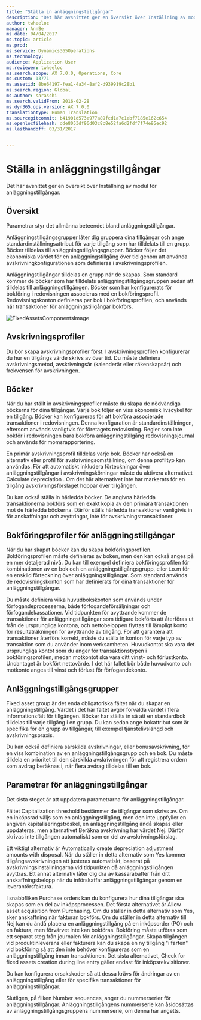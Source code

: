 ```yaml
---
title: "Ställa in anläggningstillgångar"
description: "Det här avsnittet ger en översikt över Inställning av modul för anläggningstillgångar."
author: twheeloc
manager: AnnBe
ms.date: 04/04/2017
ms.topic: article
ms.prod: 
ms.service: Dynamics365Operations
ms.technology: 
audience: Application User
ms.reviewer: twheeloc
ms.search.scope: AX 7.0.0, Operations, Core
ms.custom: 13771
ms.assetid: 8be64197-fea1-4a34-8af2-d939919c28b1
ms.search.region: Global
ms.author: saraschi
ms.search.validFrom: 2016-02-28
ms.dyn365.ops.version: AX 7.0.0
translationtype: Human Translation
ms.sourcegitcommit: b41901d573e977a89fcd1a7c1ebf7185e162c654
ms.openlocfilehash: dde8053df96d03c8c8e52fa6d2fdf7f74e95ec92
ms.lasthandoff: 03/31/2017


---
```


# <a name="set-up-fixed-assets"></a>Ställa in anläggningstillgångar

Det här avsnittet ger en översikt över Inställning av modul för anläggningstillgångar.

<a name="overview"></a>Översikt
--------
Parametrar styr det allmänna beteendet bland anläggningstillgångar.

Anläggningstillgångsgrupper låter dig gruppera dina tillgångar och ange standardinställningsattribut för varje tillgång som har tilldelats till en grupp. Böcker tilldelas till anläggningstillgångsgrupper. Böcker följer det ekonomiska värdet för en anläggningstillgång över tid genom att använda avskrivningkonfigurationen som definieras i avskrivningsprofilen.

Anläggningstillgångar tilldelas en grupp när de skapas. Som standard kommer de böcker som har tilldelats anläggningstillgångsgruppen sedan att tilldelas till anläggningstillgången. Böcker som har konfigurerats för bokföring i redovisningen associeras med en bokföringsprofil. Redovisningskonton definieras per bok i bokföringsprofilen, och används när transaktioner för anläggningstillgångar bokförs. 

![FixedAssetsComponentsImage](./media/FAComponents_Updated.png)

## <a name="depreciation-profiles"></a>Avskrivningsprofiler
Du bör skapa avskrivningsprofiler först. I avskrivningsprofilen konfigurerar du hur en tillgångs värde skrivs av över tid. Du måste definiera avskrivningsmetod, avskrivningsår (kalenderår eller räkenskapsår) och frekvensen för avskrivningen.

## <a name="books"></a>Böcker
När du har ställt in avskrivningsprofiler måste du skapa de nödvändiga böckerna för dina tillgångar. Varje bok följer en viss ekonomisk livscykel för en tillgång. Böcker kan konfigureras för att bokföra associerade transaktioner i redovisningen. Denna konfiguration är standardinställningen, eftersom används vanligtvis för företagets redovisning. Regler som inte bokför i redovisningen bara bokföra anläggningstillgång redovisningsjournal och används för momsrapportering.

En primär avskrivningsprofil tilldelas varje bok. Böcker har också en alternativ eller profil för avskrivningsomställning, om denna profiltyp kan användas. För att automatiskt inkludera förteckningar över anläggningstillgångar i avskrivningskörningar måste du aktivera alternativet Calculate depreciation . Om det här alternativet inte har markerats för en tillgång avskrivningsförslaget hoppar över tillgången.

Du kan också ställa in härledda böcker. De angivna härledda transaktionerna bokförs som en exakt kopia av den primära transaktionen mot de härledda böckerna. Därför ställs härledda transaktioner vanligtvis in för anskaffningar och avyttringar, inte för avskrivningstransaktioner.

## <a name="fixed-asset-posting-profiles"></a>Bokföringsprofiler för anläggningstillgångar
När du har skapat böcker kan du skapa bokföringsprofilen. Bokföringsprofilen måste definieras av boken, men den kan också anges på en mer detaljerad nivå. Du kan till exempel definiera bokföringsprofilen för kombinationen av en bok och en anläggningstillgångsgrupp, eller t.o.m för en enskild förteckning över anläggningstillgångar. Som standard används de redovisningskonton som har definierats för dina transaktioner för anläggningstillgångar.

Du måste definiera vilka huvudbokskonton som används under förfogandeprocesserna, både förfogandeförsäljningar och förfogandekassationer. Vid tidpunkten för avyttrande kommer de transaktioner för anläggningstillgångar som tidigare bokförts att återföras ut från de ursprungliga kontona, och nettobeloppen flyttas till lämpligt konto för resultaträkningen för avyttrande av tillgång. För att garantera att transaktioner återförs korrekt, måste du ställa in konton för varje typ av transaktion som du använder inom verksamheten. Huvudkontot ska vara det ursprungliga kontot som du anger för transaktionstypen i bokföringsprofilen, medan motkontot ska vara ditt vinst- och förlustkonto. Undantaget är bokfört nettovärde. I det här fallet bör både huvudkonto och motkonto anges till vinst och förlust för förfogandekonto.

## <a name="fixed-asset-groups"></a>Anläggningstillgångsgrupper
Fixed asset group är det enda obligatoriska fältet när du skapar en anläggningstillgång. Värdet i det här fältet avgör förvalda värdet i flera informationsfält för tillgången. Böcker har ställts in så att en standardbok tilldelas till varje tillgång i en grupp. Du kan sedan ange bokattribut som är specifika för en grupp av tillgångar, till exempel tjänstelivslängd och avskrivningspraxis.

Du kan också definiera särskilda avskrivningar, eller bonusavskrivning, för en viss kombination av en anläggningstillgångsgrupp och en bok. Du måste tilldela en prioritet till den särskilda avskrivningen för att registrera ordern som avdrag beräknas i, när flera avdrag tilldelas till en bok.

## <a name="fixed-asset-parameters"></a>Parametrar för anläggningstillgångar
Det sista steget är att uppdatera parametrarna för anläggningstillgångar.

Fältet Capitalization threshold bestämmer de tillgångar som skrivs av. Om en inköpsrad väljs som en anläggningstillgång, men den inte uppfyller en angiven kapitaliseringströskel, en anläggningstillgång ändå skapas eller uppdateras, men alternativet Beräkna avskrivning har värdet Nej. Därför skrivas inte tillgången automatiskt som en del av avskrivningsförslag.

Ett viktigt alternativ är Automatically create depreciation adjustment amounts with disposal. När du ställer in detta alternativ som Yes kommer tillgångsavskrivningen att justeras automatiskt, baserat på avskrivningsinställningarna vid tidpunkten då anläggningstillgången avyttras. Ett annat alternativ låter dig dra av kassarabatter från ditt anskaffningsbelopp när du införskaffar anläggningstillgångar genom en leverantörsfaktura.

I snabbfliken Purchase orders kan du konfigurera hur dina tillgångar ska skapas som en del av inköpsprocessen. Det första alternativet är Allow asset acquisition from Purchasing. Om du ställer in detta alternativ som Yes, sker anskaffning när fakturan bokförs. Om du ställer in detta alternativ till Nej kan du ändå placera en anläggningstillgång på en inköpsorder (PO) och en faktura, men förvärvet inte kan bokföras. Bokföring måste utföras som ett separat steg från journalen för anläggningstillgångar. Skapa tillgången vid produktinleverans eller fakturera kan du skapa en ny tillgång "i farten" vid bokföring så att den inte behöver konfigureras som en anläggningstillgång innan transaktionen. Det sista alternativet, Check for fixed assets creation during line entry gäller endast för inköpsrekvisitioner.

Du kan konfigurera orsakskoder så att dessa krävs för ändringar av en anläggningstillgång eller för specifika transaktioner för anläggningstillgångar.

Slutligen, på fliken Number sequences, anger du nummerserier för anläggningstillgångar. Anläggningstillgångens nummerserie kan åsidosättas av anläggningstillgångsgruppens nummerserie, om denna har angetts.


